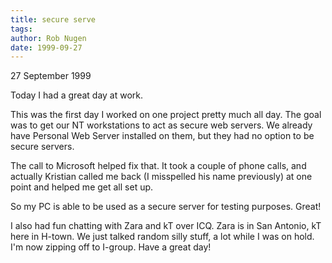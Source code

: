 ```yaml
---
title: secure serve
tags: 
author: Rob Nugen
date: 1999-09-27
---
```


<p class=date>27 September 1999</p>

Today I had a great day at work.

This was the first day I worked on one project pretty much all day.
The goal was to get our NT workstations to act as secure web servers.
We already have Personal Web Server installed on them, but they had no
option to be secure servers.

The call to Microsoft helped fix that.  It took a couple of phone
calls, and actually Kristian called me back (I misspelled his name
previously) at one point and helped me get all set up.

So my PC is able to be used as a secure server for testing purposes.
Great!

I also had fun chatting with Zara and kT over ICQ.  Zara is in San
Antonio, kT here in H-town.  We just talked random silly stuff, a lot
while I was on hold.  I'm now zipping off to I-group.  Have a great
day!
